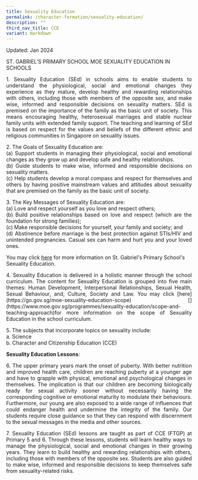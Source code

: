 ```yaml
---
title: Sexuality Education
permalink: /character-formation/sexuality-education/
description: ""
third_nav_title: CCE
variant: markdown
---
```

Updated: Jan 2024

ST. GABRIEL’S PRIMARY SCHOOL MOE SEXUALITY EDUCATION IN SCHOOLS 
<p align="justify">
1. Sexuality Education (SEd) in schools aims to enable students to understand the physiological, social and emotional changes they experience as they mature, develop healthy and rewarding relationships with others, including those with members of the opposite sex, and make wise, informed and responsible decisions on sexuality matters. SEd is premised on the importance of the family as the basic unit of society. This means encouraging healthy, heterosexual marriages and stable nuclear family units with extended family support. The teaching and learning of SEd is based on respect for the values and beliefs of the different ethnic and religious communities in Singapore on sexuality issues.
</p><p align="justify">
2. The Goals of Sexuality Education are: 
<br>
(a) Support students in managing their physiological, social and emotional changes as they grow up and develop safe and healthy relationships.
<br>
(b) Guide students to make wise, informed and responsible decisions on sexuality matters.
<br>
(c) Help students develop a moral compass and respect for themselves and others by having positive mainstream values and attitudes about sexuality that are premised on the family as the basic unit of society. 
</p><p align="justify">
3. The Key Messages of Sexuality Education are:
<br>
(a) Love and respect yourself as you love and respect others;
<br>
(b) Build positive relationships based on love and respect (which are the foundation for strong families);
<br>
(c) Make responsible decisions for yourself, your family and society; and
<br>
(d) Abstinence before marriage is the best protection against STIs/HIV and unintended pregnancies. Casual sex can harm and hurt you and your loved ones.
</p><p align="justify">
	
You may click <a href="https://www.moe.gov.sg/education-in-sg/our-programmes/sexuality-education">here</a> for more information on St. Gabriel's Primary School's Sexuality Education.</p>
<p align="justify">
4. Sexuality Education is delivered in a holistic manner through the school curriculum. The content for Sexuality Education is grouped into five main themes: Human Development, Interpersonal Relationships, Sexual Health, Sexual Behaviour, and, Culture, Society and Law. You may click [here](https://go.gov.sg/moe-sexuality-education-scope) [](https://www.moe.gov.sg/programmes/sexuality-education/scope-and-teaching-approach)for more information on the scope of Sexuality Education in the school curriculum.
</p><p align="justify">
5. The subjects that incorporate topics on sexuality include:
<br> a. Science
<br>b. Character and Citizenship Education (CCE)

**Sexuality Education Lessons**:
</p><p align="justify">
6. The upper primary years mark the onset of puberty. With better nutrition and improved health care, children are reaching puberty at a younger age and have to grapple with physical, emotional and psychological changes in themselves. The implication is that our children are becoming biologically ready for sexual activity sooner without necessarily having the corresponding cognitive or emotional maturity to modulate their behaviours. Furthermore, our young are also exposed to a wide range of influences that could endanger health and undermine the integrity of the family. Our students require close guidance so that they can respond with discernment to the sexual messages in the media and other sources.
</p><p align="justify">
7.  Sexuality Education (SEd) lessons are taught as part of CCE (FTGP) at Primary 5 and 6. Through these lessons, students will learn healthy ways to manage the physiological, social and emotional changes in their growing years. They learn to build healthy and rewarding relationships with others, including those with members of the opposite sex. Students are also guided to make wise, informed and responsible decisions to keep themselves safe from sexuality-related risks.
</p>